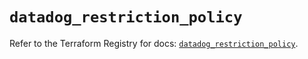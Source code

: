 # `datadog_restriction_policy`

Refer to the Terraform Registry for docs: [`datadog_restriction_policy`](https://registry.terraform.io/providers/datadog/datadog/3.56.0/docs/resources/restriction_policy).
